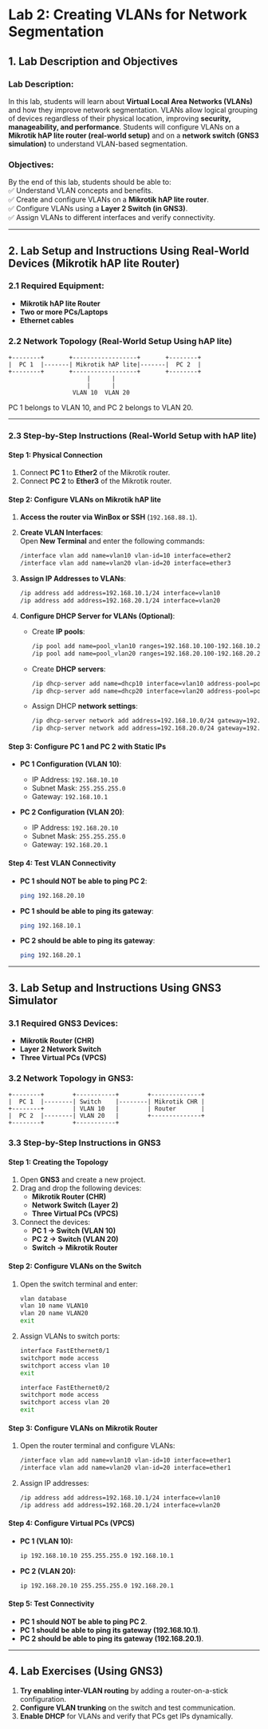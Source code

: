 # **Lab 2: Creating VLANs for Network Segmentation**  

## **1. Lab Description and Objectives**  

### **Lab Description:**  
In this lab, students will learn about **Virtual Local Area Networks (VLANs)** and how they improve network segmentation. VLANs allow logical grouping of devices regardless of their physical location, improving **security, manageability, and performance**. Students will configure VLANs on a **Mikrotik hAP lite router (real-world setup)** and on a **network switch (GNS3 simulation)** to understand VLAN-based segmentation.  

### **Objectives:**  
By the end of this lab, students should be able to:  
✅ Understand VLAN concepts and benefits.  
✅ Create and configure VLANs on a **Mikrotik hAP lite router**.  
✅ Configure VLANs using a **Layer 2 Switch (in GNS3)**.  
✅ Assign VLANs to different interfaces and verify connectivity.  

---

## **2. Lab Setup and Instructions Using Real-World Devices (Mikrotik hAP lite Router)**  

### **2.1 Required Equipment:**  
- **Mikrotik hAP lite Router**  
- **Two or more PCs/Laptops**  
- **Ethernet cables**  

### **2.2 Network Topology (Real-World Setup Using hAP lite)**  
```
+--------+       +------------------+       +--------+
|  PC 1  |-------| Mikrotik hAP lite|-------|  PC 2  |
+--------+       +------------------+       +--------+
                      |      |
                      |      |
                  VLAN 10  VLAN 20
```
PC 1 belongs to VLAN 10, and PC 2 belongs to VLAN 20.  

---

### **2.3 Step-by-Step Instructions (Real-World Setup with hAP lite)**  

#### **Step 1: Physical Connection**  
1. Connect **PC 1** to **Ether2** of the Mikrotik router.  
2. Connect **PC 2** to **Ether3** of the Mikrotik router.  

#### **Step 2: Configure VLANs on Mikrotik hAP lite**  

1. **Access the router via WinBox or SSH** (`192.168.88.1`).  

2. **Create VLAN Interfaces**:  
   Open **New Terminal** and enter the following commands:  
   ```sh
   /interface vlan add name=vlan10 vlan-id=10 interface=ether2
   /interface vlan add name=vlan20 vlan-id=20 interface=ether3
   ```

3. **Assign IP Addresses to VLANs**:  
   ```sh
   /ip address add address=192.168.10.1/24 interface=vlan10
   /ip address add address=192.168.20.1/24 interface=vlan20
   ```

4. **Configure DHCP Server for VLANs (Optional)**:  
   - Create **IP pools**:  
     ```sh
     /ip pool add name=pool_vlan10 ranges=192.168.10.100-192.168.10.200
     /ip pool add name=pool_vlan20 ranges=192.168.20.100-192.168.20.200
     ```
   - Create **DHCP servers**:  
     ```sh
     /ip dhcp-server add name=dhcp10 interface=vlan10 address-pool=pool_vlan10 disabled=no
     /ip dhcp-server add name=dhcp20 interface=vlan20 address-pool=pool_vlan20 disabled=no
     ```
   - Assign DHCP **network settings**:  
     ```sh
     /ip dhcp-server network add address=192.168.10.0/24 gateway=192.168.10.1
     /ip dhcp-server network add address=192.168.20.0/24 gateway=192.168.20.1
     ```

#### **Step 3: Configure PC 1 and PC 2 with Static IPs**  
- **PC 1 Configuration (VLAN 10)**:  
  - IP Address: `192.168.10.10`  
  - Subnet Mask: `255.255.255.0`  
  - Gateway: `192.168.10.1`  

- **PC 2 Configuration (VLAN 20)**:  
  - IP Address: `192.168.20.10`  
  - Subnet Mask: `255.255.255.0`  
  - Gateway: `192.168.20.1`  

#### **Step 4: Test VLAN Connectivity**  
- **PC 1 should NOT be able to ping PC 2**:  
  ```sh
  ping 192.168.20.10
  ```  
- **PC 1 should be able to ping its gateway**:  
  ```sh
  ping 192.168.10.1
  ```  
- **PC 2 should be able to ping its gateway**:  
  ```sh
  ping 192.168.20.1
  ```

---

## **3. Lab Setup and Instructions Using GNS3 Simulator**  

### **3.1 Required GNS3 Devices:**  
- **Mikrotik Router (CHR)**  
- **Layer 2 Network Switch**  
- **Three Virtual PCs (VPCS)**  

### **3.2 Network Topology in GNS3:**  
```
+--------+        +-----------+        +--------------+
|  PC 1  |--------| Switch    |--------| Mikrotik CHR |
+--------+        | VLAN 10   |        | Router       |
|  PC 2  |--------| VLAN 20   |        +--------------+
+--------+        +-----------+
```

### **3.3 Step-by-Step Instructions in GNS3**  

#### **Step 1: Creating the Topology**  
1. Open **GNS3** and create a new project.  
2. Drag and drop the following devices:  
   - **Mikrotik Router (CHR)**  
   - **Network Switch (Layer 2)**  
   - **Three Virtual PCs (VPCS)**  
3. Connect the devices:  
   - **PC 1 → Switch (VLAN 10)**  
   - **PC 2 → Switch (VLAN 20)**  
   - **Switch → Mikrotik Router**  

#### **Step 2: Configure VLANs on the Switch**  
1. Open the switch terminal and enter:  
   ```sh
   vlan database
   vlan 10 name VLAN10
   vlan 20 name VLAN20
   exit
   ```

2. Assign VLANs to switch ports:  
   ```sh
   interface FastEthernet0/1
   switchport mode access
   switchport access vlan 10
   exit

   interface FastEthernet0/2
   switchport mode access
   switchport access vlan 20
   exit
   ```

#### **Step 3: Configure VLANs on Mikrotik Router**  
1. Open the router terminal and configure VLANs:  
   ```sh
   /interface vlan add name=vlan10 vlan-id=10 interface=ether1
   /interface vlan add name=vlan20 vlan-id=20 interface=ether1
   ```

2. Assign IP addresses:  
   ```sh
   /ip address add address=192.168.10.1/24 interface=vlan10
   /ip address add address=192.168.20.1/24 interface=vlan20
   ```

#### **Step 4: Configure Virtual PCs (VPCS)**  
- **PC 1 (VLAN 10):**  
  ```sh
  ip 192.168.10.10 255.255.255.0 192.168.10.1
  ```  
- **PC 2 (VLAN 20):**  
  ```sh
  ip 192.168.20.10 255.255.255.0 192.168.20.1
  ```

#### **Step 5: Test Connectivity**  
- **PC 1 should NOT be able to ping PC 2**.  
- **PC 1 should be able to ping its gateway (192.168.10.1)**.  
- **PC 2 should be able to ping its gateway (192.168.20.1)**.  

---

## **4. Lab Exercises (Using GNS3)**  
1. **Try enabling inter-VLAN routing** by adding a router-on-a-stick configuration.  
2. **Configure VLAN trunking** on the switch and test communication.  
3. **Enable DHCP** for VLANs and verify that PCs get IPs dynamically.  